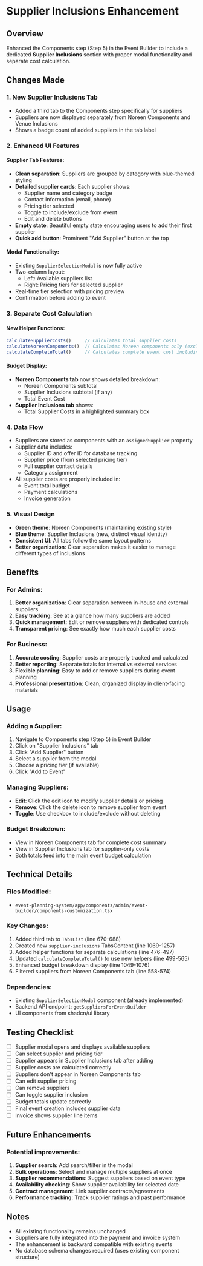 # Supplier Inclusions Enhancement

## Overview
Enhanced the Components step (Step 5) in the Event Builder to include a dedicated **Supplier Inclusions** section with proper modal functionality and separate cost calculation.

## Changes Made

### 1. **New Supplier Inclusions Tab**
- Added a third tab to the Components step specifically for suppliers
- Suppliers are now displayed separately from Noreen Components and Venue Inclusions
- Shows a badge count of added suppliers in the tab label

### 2. **Enhanced UI Features**

#### Supplier Tab Features:
- **Clean separation**: Suppliers are grouped by category with blue-themed styling
- **Detailed supplier cards**: Each supplier shows:
  - Supplier name and category badge
  - Contact information (email, phone)
  - Pricing tier selected
  - Toggle to include/exclude from event
  - Edit and delete buttons
- **Empty state**: Beautiful empty state encouraging users to add their first supplier
- **Quick add button**: Prominent "Add Supplier" button at the top

#### Modal Functionality:
- Existing `SupplierSelectionModal` is now fully active
- Two-column layout:
  - Left: Available suppliers list
  - Right: Pricing tiers for selected supplier
- Real-time tier selection with pricing preview
- Confirmation before adding to event

### 3. **Separate Cost Calculation**

#### New Helper Functions:
```typescript
calculateSupplierCosts()     // Calculates total supplier costs
calculateNoreenComponents()  // Calculates Noreen components only (excluding suppliers)
calculateCompleteTotal()     // Calculates complete event cost including all components
```

#### Budget Display:
- **Noreen Components tab** now shows detailed breakdown:
  - Noreen Components subtotal
  - Supplier Inclusions subtotal (if any)
  - Total Event Cost
- **Supplier Inclusions tab** shows:
  - Total Supplier Costs in a highlighted summary box

### 4. **Data Flow**
- Suppliers are stored as components with an `assignedSupplier` property
- Supplier data includes:
  - Supplier ID and offer ID for database tracking
  - Supplier price (from selected pricing tier)
  - Full supplier contact details
  - Category assignment
- All supplier costs are properly included in:
  - Event total budget
  - Payment calculations
  - Invoice generation

### 5. **Visual Design**
- **Green theme**: Noreen Components (maintaining existing style)
- **Blue theme**: Supplier Inclusions (new, distinct visual identity)
- **Consistent UI**: All tabs follow the same layout patterns
- **Better organization**: Clear separation makes it easier to manage different types of inclusions

## Benefits

### For Admins:
1. **Better organization**: Clear separation between in-house and external suppliers
2. **Easy tracking**: See at a glance how many suppliers are added
3. **Quick management**: Edit or remove suppliers with dedicated controls
4. **Transparent pricing**: See exactly how much each supplier costs

### For Business:
1. **Accurate costing**: Supplier costs are properly tracked and calculated
2. **Better reporting**: Separate totals for internal vs external services
3. **Flexible planning**: Easy to add or remove suppliers during event planning
4. **Professional presentation**: Clean, organized display in client-facing materials

## Usage

### Adding a Supplier:
1. Navigate to Components step (Step 5) in Event Builder
2. Click on "Supplier Inclusions" tab
3. Click "Add Supplier" button
4. Select a supplier from the modal
5. Choose a pricing tier (if available)
6. Click "Add to Event"

### Managing Suppliers:
- **Edit**: Click the edit icon to modify supplier details or pricing
- **Remove**: Click the delete icon to remove supplier from event
- **Toggle**: Use checkbox to include/exclude without deleting

### Budget Breakdown:
- View in Noreen Components tab for complete cost summary
- View in Supplier Inclusions tab for supplier-only costs
- Both totals feed into the main event budget calculation

## Technical Details

### Files Modified:
- `event-planning-system/app/components/admin/event-builder/components-customization.tsx`

### Key Changes:
1. Added third tab to `TabsList` (line 670-688)
2. Created new `supplier-inclusions` TabsContent (line 1069-1257)
3. Added helper functions for separate calculations (line 476-497)
4. Updated `calculateCompleteTotal()` to use new helpers (line 499-565)
5. Enhanced budget breakdown display (line 1049-1076)
6. Filtered suppliers from Noreen Components tab (line 558-574)

### Dependencies:
- Existing `SupplierSelectionModal` component (already implemented)
- Backend API endpoint: `getSuppliersForEventBuilder`
- UI components from shadcn/ui library

## Testing Checklist

- [ ] Supplier modal opens and displays available suppliers
- [ ] Can select supplier and pricing tier
- [ ] Supplier appears in Supplier Inclusions tab after adding
- [ ] Supplier costs are calculated correctly
- [ ] Suppliers don't appear in Noreen Components tab
- [ ] Can edit supplier pricing
- [ ] Can remove suppliers
- [ ] Can toggle supplier inclusion
- [ ] Budget totals update correctly
- [ ] Final event creation includes supplier data
- [ ] Invoice shows supplier line items

## Future Enhancements

### Potential improvements:
1. **Supplier search**: Add search/filter in the modal
2. **Bulk operations**: Select and manage multiple suppliers at once
3. **Supplier recommendations**: Suggest suppliers based on event type
4. **Availability checking**: Show supplier availability for selected date
5. **Contract management**: Link supplier contracts/agreements
6. **Performance tracking**: Track supplier ratings and past performance

## Notes

- All existing functionality remains unchanged
- Suppliers are fully integrated into the payment and invoice system
- The enhancement is backward compatible with existing events
- No database schema changes required (uses existing component structure)
